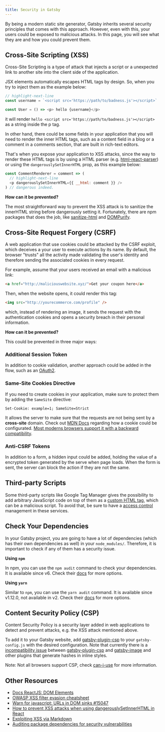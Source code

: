 ```yaml
---
title: Security in Gatsby
---
```


By being a modern static site generator, Gatsby inherits several security principles that comes with this approach. However, even with this, your users could be exposed to malicious attacks. In this page, you will see what they are and how you could prevent them.

## Cross-Site Scripting (XSS)

Cross-Site Scripting is a type of attack that injects a script or a unexpected link to another site into the client side of the application.

JSX elements automatically escapes HTML tags by design. So, when you try to inject them as the example below:

```js
// highlight-next-line
const username = `<script src='https://path/to/badness.js'></script>`

const User = () => <p> hello {username}</p>
```

it will render `hello <script src='https://path/to/badness.js'></script>` as a string inside the p tag.

In other hand, there could be some fields in your application that you will need to render the inner HTML tags, such as a content field in a blog or a comment in a comments section, that are built in rich-text editors.

That's when you expose your application to XSS attacks, since the way to render these HTML tags is by using a HTML parser (e.g. [html-react-parser](https://github.com/remarkablemark/html-react-parser)) or using the `dangerouslySetInnerHTML` prop, as this example below:

```js
const CommentRenderer = comment => (
  // highlight-next-line
  <p dangerouslySetInnerHTML={{ __html: comment }} />
) // dangerous indeed.
```

**How can it be prevented?**

The most straightforward way to prevent the XSS attack is to sanitize the innerHTML string before dangerously setting it. Fortunately, there are npm packages that does the job, like [sanitize-html](https://www.npmjs.com/package/sanitize-html) and [DOMPurify](https://github.com/cure53/DOMPurify).

## Cross-Site Request Forgery (CSRF)

A web application that use cookies could be attacked by the CSRF exploit, which deceives a your user to execute actions by its name. By default, the browser "trusts" all the activity made validating the user's identity and therefore sending the associated cookies in every request.

For example, assume that your users received an email with a malicious link:

```html
<a href="http://maliciouswebsite.xyz/">Get your coupon here</a>
```

Then, when the website opens, it could render this tag:

```html
<img src="http://yourecommerce.com/profile" />
```

which, instead of rendering an image, it sends the request with the authentication cookies and opens a security breach in their personal information.

**How can it be prevented?**

This could be prevented in three major ways:

### Additional Session Token

In addition to cookie validation, another approach could be added in the flow, such as an [OAuth2](https://oauth.net/2/).

### Same-Site Cookies Directive

If you need to create cookies in your application, make sure to  protect them by adding the `SameSite` directive:

`Set-Cookie: example=1; SameSite=Strict`

It allows the server to make sure that the requests are not being sent by a **cross-site** domain.
Check out [MDN Docs](https://developer.mozilla.org/pt-BR/docs/Web/HTTP/Headers/Set-Cookie) regarding how a cookie could be configurated. [Most moderns browsers support it with a backward compatibility](https://caniuse.com/#feat=same-site-cookie-attribute).

### Anti-CSRF Tokens

In addition to a form, a hidden input could be added, holding the value of a encrypted token generated by the serve when page loads. When the form is sent, the server can block the action if they are not the same.

## Third-party Scripts

Some third-party scripts like Google Tag Manager gives the possibility to add arbitrary JavaScript code on top of them as a [custom HTML tag](https://support.google.com/tagmanager/answer/6107167), which can be a malicious script. To avoid that, be sure to have a [access control](https://support.google.com/tagmanager/answer/6107011) management in these services.

## Check Your Dependencies

In your Gatsby project, you are going to have a lot of dependencies (which has their own dependencies as well) in your `node_modules/`. Therefore, it is important to check if any of them has a security issue. 

**Using `npm`**

In npm, you can use the `npm audit` command to check your dependencies. It is available since v6. Check their [docs](https://docs.npmjs.com/cli/audit) for more options.

**Using `yarn`**

Similar to `npm`, you can use the `yarn audit` command. It is available since v1.12.0, not available in v2. Check their [docs](https://classic.yarnpkg.com/en/docs/cli/audit/) for more options.

## Content Security Policy (CSP)

Content Security Policy is a security layer added in web applications to detect and prevent attacks, e.g. the XSS attack mentioned above.

To add it to your Gatsby website, add [gatsby-plugin-csp](https://www.gatsbyjs.org/packages/gatsby-plugin-csp/) to your `gatsby-config.js` with the desired configuration. Note that
currently there is a [incompatibility issue](https://github.com/gatsbyjs/gatsby/issues/10890) between [gatsby-plugin-csp](https://www.gatsbyjs.org/packages/gatsby-plugin-csp/) and [gatsby-image](https://www.gatsbyjs.org/packages/gatsby-image) and other plugins that generate hashes in inline styles.

Note:  Not all browsers support CSP, check [can-i-use](https://caniuse.com/#feat=mdn-http_headers_csp_content-security-policy) for more information.

## Other Resources

- [Docs ReactJS: DOM Elements](https://reactjs.org/docs/dom-elements.html#dangerouslysetinnerhtml)
- [OWASP XSS filter evasion cheatsheet](https://owasp.org/www-community/xss-filter-evasion-cheatsheet)
- [Warn for javascript: URLs in DOM sinks #15047](https://github.com/facebook/react/pull/15047)
- [How to prevent XSS attacks when using dangerouslySetInnerHTML in React](https://medium.com/@Jam3/how-to-prevent-xss-attacks-when-using-dangerouslysetinnerhtml-in-react-f669f778cebb)
- [Exploiting XSS via Markdown](https://medium.com/taptuit/exploiting-xss-via-markdown-72a61e774bf8)
- [Auditing package dependencies for security vulnerabilities](https://docs.npmjs.com/auditing-package-dependencies-for-security-vulnerabilities)
